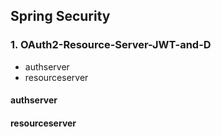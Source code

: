 ## Spring Security
### 1. OAuth2-Resource-Server-JWT-and-D
- authserver
- resourceserver



#### authserver
#### resourceserver
